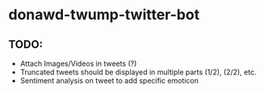 # donawd-twump-twitter-bot

## TODO:
- Attach Images/Videos in tweets (?)
- Truncated tweets should be displayed in multiple parts (1/2), (2/2), etc.
- Sentiment analysis on tweet to add specific emoticon